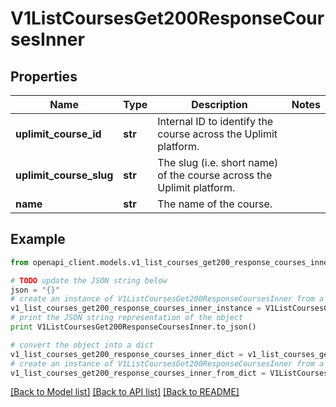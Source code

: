 # V1ListCoursesGet200ResponseCoursesInner


## Properties
Name | Type | Description | Notes
------------ | ------------- | ------------- | -------------
**uplimit_course_id** | **str** | Internal ID to identify the course across the Uplimit platform. | 
**uplimit_course_slug** | **str** | The slug (i.e. short name) of the course across the Uplimit platform. | 
**name** | **str** | The name of the course. | 

## Example

```python
from openapi_client.models.v1_list_courses_get200_response_courses_inner import V1ListCoursesGet200ResponseCoursesInner

# TODO update the JSON string below
json = "{}"
# create an instance of V1ListCoursesGet200ResponseCoursesInner from a JSON string
v1_list_courses_get200_response_courses_inner_instance = V1ListCoursesGet200ResponseCoursesInner.from_json(json)
# print the JSON string representation of the object
print V1ListCoursesGet200ResponseCoursesInner.to_json()

# convert the object into a dict
v1_list_courses_get200_response_courses_inner_dict = v1_list_courses_get200_response_courses_inner_instance.to_dict()
# create an instance of V1ListCoursesGet200ResponseCoursesInner from a dict
v1_list_courses_get200_response_courses_inner_from_dict = V1ListCoursesGet200ResponseCoursesInner.from_dict(v1_list_courses_get200_response_courses_inner_dict)
```
[[Back to Model list]](../README.md#documentation-for-models) [[Back to API list]](../README.md#documentation-for-api-endpoints) [[Back to README]](../README.md)


